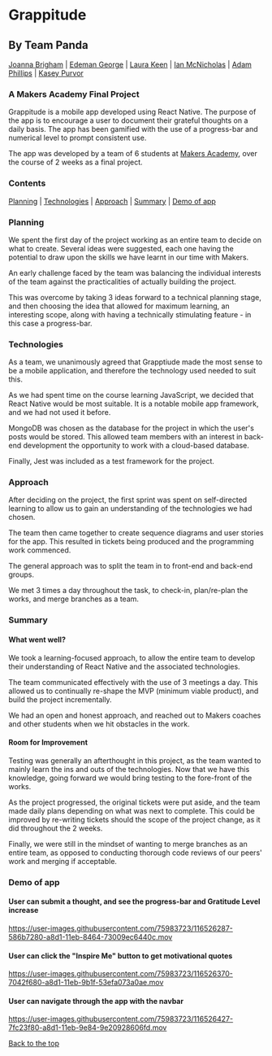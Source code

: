 # Grappitude
## By Team Panda
[Joanna Brigham](https://github.com/JLBrigham) | [Edeman George](https://github.com/eds-101) | [Laura Keen](https://github.com/Laura-Keen) | [Ian McNicholas](https://github.com/ianmcnicholas) | [Adam Phillips](https://github.com/AdamP2000) | [Kasey Purvor](https://github.com/kasey-purvor)
### A Makers Academy Final Project


Grappitude is a mobile app developed using React Native.  The purpose of the app is to encourage a user to document their grateful thoughts on a daily basis.  The app has been gamified with the use of a progress-bar and numerical level to prompt consistent use.

The app was developed by a team of 6 students at [Makers Academy](https://www.makers.tech), over the course of 2 weeks as a final project.

### Contents
[Planning](#planning) | [Technologies](#technologies) | [Approach](#approach) | [Summary](#summary) | [Demo of app](#demo-of-app)

### Planning

We spent the first day of the project working as an entire team to decide on what to create.  Several ideas were suggested, each one having the potential to draw upon the skills we have learnt in our time with Makers.

An early challenge faced by the team was balancing the individual interests of the team against the practicalities of actually building the project.

This was overcome by taking 3 ideas forward to a technical planning stage, and then choosing the idea that allowed for maximum learning, an interesting scope, along with having a technically stimulating feature - in this case a progress-bar.

### Technologies
As a team, we unanimously agreed that Grapptiude made the most sense to be a mobile application, and therefore the technology used needed to suit this.

As we had spent time on the course learning JavaScript, we decided that React Native would be most suitable.  It is a notable mobile app framework, and we had not used it before.

MongoDB was chosen as the database for the project in which the user's posts would be stored.  This allowed team members with an interest in back-end development the opportunity to work with a cloud-based database.

Finally, Jest was included as a test framework for the project.

### Approach

After deciding on the project, the first sprint was spent on self-directed learning to allow us to gain an understanding of the technologies we had chosen.

The team then came together to create sequence diagrams and user stories for the app.  This resulted in tickets being produced and the programming work commenced.

The general approach was to split the team in to front-end and back-end groups.

We met 3 times a day throughout the task, to check-in, plan/re-plan the works, and merge branches as a team.

### Summary

#### What went well?
We took a learning-focused approach, to allow the entire team to develop their understanding of React Native and the associated technologies.

The team communicated effectively with the use of 3 meetings a day.  This allowed us to continually re-shape the MVP (minimum viable product), and build the project incrementally.

We had an open and honest approach, and reached out to Makers coaches and other students when we hit obstacles in the work.

#### Room for Improvement
Testing was generally an afterthought in this project, as the team wanted to mainly learn the ins and outs of the technologies.  Now that we have this knowledge, going forward we would bring testing to the fore-front of the works.

As the project progressed, the original tickets were put aside, and the team made daily plans depending on what was next to complete.  This could be improved by re-writing tickets should the scope of the project change, as it did throughout the 2 weeks.

Finally, we were still in the mindset of wanting to merge branches as an entire team, as opposed to conducting thorough code reviews of our peers' work and merging if acceptable.

### Demo of app

#### User can submit a thought, and see the progress-bar and Gratitude Level increase
https://user-images.githubusercontent.com/75983723/116526287-586b7280-a8d1-11eb-8464-73009ec6440c.mov
#### User can click the "Inspire Me" button to get motivational quotes
https://user-images.githubusercontent.com/75983723/116526370-7042f680-a8d1-11eb-9b1f-53efa073a0ae.mov
#### User can navigate through the app with the navbar
https://user-images.githubusercontent.com/75983723/116526427-7fc23f80-a8d1-11eb-9e84-9e20928606fd.mov

[Back to the top](#grappitude)
